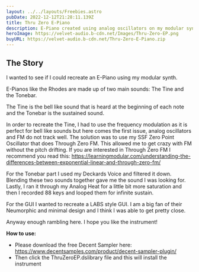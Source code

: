 ```yaml
---
layout: ../../layouts/Freebies.astro
pubDate: 2022-12-12T21:28:11.139Z
title: Thru Zero E-Piano
description: E-Piano created using analog oscillators on my modular synth.
heroImage: https://velvet-audio.b-cdn.net/Images/Thru-Zero-EP.png
buyURL: https://velvet-audio.b-cdn.net/Thru-Zero-E-Piano.zip
---
```


## The Story

I wanted to see if I could recreate an E-Piano using my modular synth.

E-Pianos like the Rhodes are made up of two main sounds: The Tine and the Tonebar.

The Tine is the bell like sound that is heard at the beginning of each note and the Tonebar is the sustained sound.

In order to recreate the Tine, I had to use the frequency modulation as it is perfect for bell like sounds but here comes the first issue, analog oscillators and FM do not track well. The solution was to use my SSF Zero Point Oscillator that does Through Zero FM. This allowed me to get crazy with FM without the pitch drifting. If you are interested in Through Zero FM I recommend you read this: <https://learningmodular.com/understanding-the-differences-between-exponential-linear-and-through-zero-fm/>

For the Tonebar part I used my Deckards Voice and filtered it down. Blending these two sounds together gave me the sound I was looking for. Lastly, I ran it through my Analog Heat for a little bit more saturation and then I recorded 88 keys and looped them for infinite sustain.

For the GUI I wanted to recreate a LABS style GUI. I am a big fan of their Neumorphic and minimal design and I think I was able to get pretty close.

Anyway enough rambling here. I hope you like the instrument!

**How to use:**

- Please download the free Decent Sampler here: <https://www.decentsamples.com/product/decent-sampler-plugin/>
- Then click the ThruZeroEP.dslibrary file and this will install the instrument
